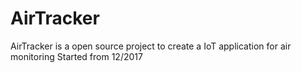 # AirTracker
AirTracker is a open source project to create a IoT application for air monitoring Started from 12/2017
